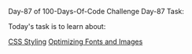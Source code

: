 Day-87 of 100-Days-Of-Code Challenge
Day-87 Task:

Today's task is to learn about:

[CSS Styling](https://nextjs.org/learn/dashboard-app/css-styling)
[Optimizing Fonts and Images](https://nextjs.org/learn/dashboard-app/optimizing-fonts-images)